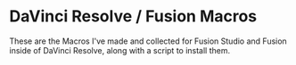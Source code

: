 # DaVinci Resolve / Fusion Macros

These are the Macros I've made and collected for Fusion Studio and Fusion inside of DaVinci Resolve, along with a script to install them.